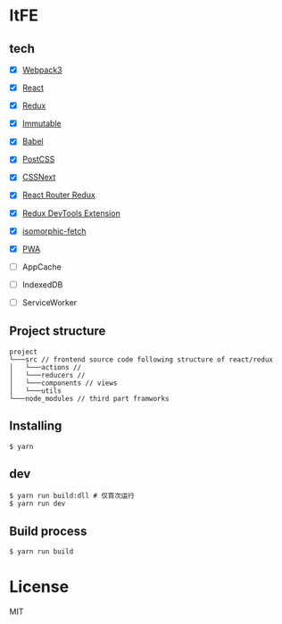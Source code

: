 # ltFE

## tech

- [x] [Webpack3](https://webpack.github.io)
- [x] [React](https://facebook.github.io/react/)
- [x] [Redux](https://github.com/reactjs/redux)
- [x] [Immutable](https://github.com/facebook/immutable-js/)
- [x] [Babel](https://babeljs.io/)
- [x] [PostCSS](https://github.com/postcss/postcss)
- [x] [CSSNext](https://github.com/outpunk/postcss-modules)
- [x] [React Router Redux](https://github.com/reactjs/react-router-redux)
- [x] [Redux DevTools Extension](https://github.com/zalmoxisus/redux-devtools-extension)
- [x] [isomorphic-fetch](https://github.com/matthew-andrews/isomorphic-fetch)
- [x] [PWA](https://codelabs.developers.google.com/codelabs/your-first-pwapp/#0)
- [ ] AppCache
- [ ] IndexedDB
- [ ] ServiceWorker


## Project structure
```
project
└───src // frontend source code following structure of react/redux
│   └───actions //
│   └───reducers // 
│   └───components // views
│   └───utils
└───node_modules // third part framworks
```


## Installing

```
$ yarn
```

## dev

```
$ yarn run build:dll # 仅首次运行
$ yarn run dev
```

## Build process

```
$ yarn run build
```


# License

MIT
